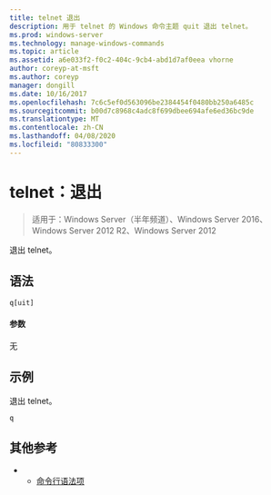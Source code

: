 ```yaml
---
title: telnet 退出
description: 用于 telnet 的 Windows 命令主题 quit 退出 telnet。
ms.prod: windows-server
ms.technology: manage-windows-commands
ms.topic: article
ms.assetid: a6e033f2-f0c2-404c-9cb4-abd1d7af0eea vhorne
author: coreyp-at-msft
ms.author: coreyp
manager: dongill
ms.date: 10/16/2017
ms.openlocfilehash: 7c6c5ef0d563096be2384454f0480bb250a6485c
ms.sourcegitcommit: b00d7c8968c4adc8f699dbee694afe6ed36bc9de
ms.translationtype: MT
ms.contentlocale: zh-CN
ms.lasthandoff: 04/08/2020
ms.locfileid: "80833300"
---
```

# <a name="telnet-quit"></a>telnet：退出

>适用于：Windows Server（半年频道）、Windows Server 2016、Windows Server 2012 R2、Windows Server 2012

退出 telnet。   

## <a name="syntax"></a>语法  
```  
q[uit]  
```  
#### <a name="parameters"></a>参数  
无  
## <a name="examples"></a><a name=BKMK_Examples></a>示例  
退出 telnet。  
```  
q  
```  
## <a name="additional-references"></a>其他参考  
-   - [命令行语法项](command-line-syntax-key.md)  
